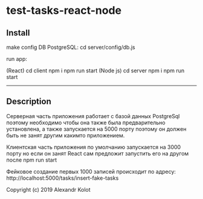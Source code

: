 # test-tasks-react-node

## Install

make config DB PostgreSQL:
cd server/config/db.js

run app:

(React)
cd client 
npm i
npm run start
(Node js)
cd server
npm i
npm run start

---


## Description

Cерверная часть приложения работает c базой данных PostgreSql поэтому необходимо чтобы она также была предварительно установлена, а также запускается на 5000 порту поэтому он должен быть не занят другим какимто приложением.

Клиентская часть приложения по умолчанию запускается на 3000 порту но если он занят React сам предложит запустить его на другом после npm run start

Фейковое создание первых 1000 записей происходит по адресу: http://localhost:5000/tasks/insert-fake-tasks



Copyright (c) 2019 Alexandr Kolot 
